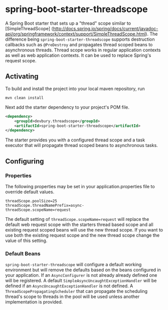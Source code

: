 # spring-boot-starter-threadscope
A Spring Boot starter that sets up a "thread" scope similar to [SimpleThreadScope]
(http://docs.spring.io/spring/docs/current/javadoc-api/org/springframework/context/support/SimpleThreadScope.html).
The difference being `spring-boot-starter-threadscope` supports destruction callbacks such as `@PreDestroy` and
propagates thread scoped beans to asynchronous threads.  Thread scope works in regular application contexts as
well as web application contexts.  It can be used to replace Spring's request scope.

## Activating
To build and install the project into your local maven repository, run

`mvn clean install`

Next add the starter dependency to your project's POM file.

```xml
<dependency>
    <groupId>devbury.threadscope</groupId>
    <artifactId>spring-boot-starter-threadscope</artifactId>
</dependency>
```

The starter provides you with a configured thread scope and a task executor that will propagate thread scoped beans
to asynchronous tasks.

## Configuring
### Properties

The following properties may be set in your application.properties file to override default values.
```properties
threadScope.poolSize=25
threadScope.threadNamePrefix=async-
threadScope.scopeName=request
```

The default setting of `threadScope.scopeName=request` will replace the default web request scope with the starters
thread based scope and all existing request scoped beans will use the new thread scope.  If you want to use both the
existing request scope and the new thread scope change the value of this setting.

### Default Beans

`spring-boot-starter-threadscope` will configure a default working environment but will remove the defaults based on
the beans configured in your application.  If an `AsyncConfigurer` is not already already defined one will be
registered.  A default `SimpleAsyncUncaughtExceptionHandler` will be defined if an `AsyncUncaughtExceptionHandler` is
not defined.  A `ThreadScopePropagatingScheduler` that can propagate the scheduling thread's scope to threads in the
pool will be used unless another implementation is provided.
